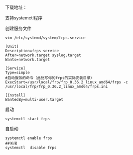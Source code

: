

下载地址：

支持systemctl程序

创建服务文件

```
vim /etc/systemd/system/frps.service
```

```
[Unit]
Description=frps service
After=network.target syslog.target
Wants=network.target

[Service]
Type=simple
#启动服务的命令（此处写你的frps的实际安装目录）
ExecStart=/usr/local/frp/frp_0.36.2_linux_amd64/frps -c /usr/local/frp/frp_0.36.2_linux_amd64/frps.ini

[Install]
WantedBy=multi-user.target
```

启动

```
systemctl start frps
```

自启动

```
systemctl enable frps
##关闭
systemctl  disable frps

```


